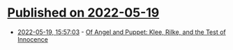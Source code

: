 # [Published on 2022-05-19](index.md)

* [2022-05-19, 15:57:03](https://news.ycombinator.com/item?id=31436316) - [Of Angel and Puppet: Klee, Rilke, and the Test of Innocence](https://publicdomainreview.org/essay/of-angel-and-puppet/)
